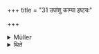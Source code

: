 +++
title = "31 उपांशु काम्या इष्टयः"

+++

<details><summary>Müller</summary>

The Darśa-pūrṇamāsa sacrifice is the Prakṛti or norm for all iṣṭis.

#####  Commentary

The Sūtras, in describing the performance of certain sacrifices, treat some of them in full detail. These are called prakṛti. Prakṛyante'smin dharmā iti prakaraṇam prakṛtiḥ. They form the type of other sacrifices, which are therefore looked upon as mere modifications, vikṛti, and in describing them those points only are fully described in which they differ from their prakṛti. A sacrifice which is a vikṛti, may again become the prakṛti of another sacrifice. This system is no doubt compendious, but it is not free from difficulty, and, in some cases, from uncertainty. It shows how much system there is in the Indian sacrifices, and how fully and minutely that system must have been elaborated, before it assumed that form in which we find it in the Brāhmaṇas and Sūtras. It must not be supposed that the sacrifices which serve as prakṛti, are therefore historically the most ancient.
</details>

<details><summary>थिते</summary>

उपांशु काम्या इष्टयः क्रियन्त इति तत्र यावत्प्रधानमुपांशु ३१
</details>
